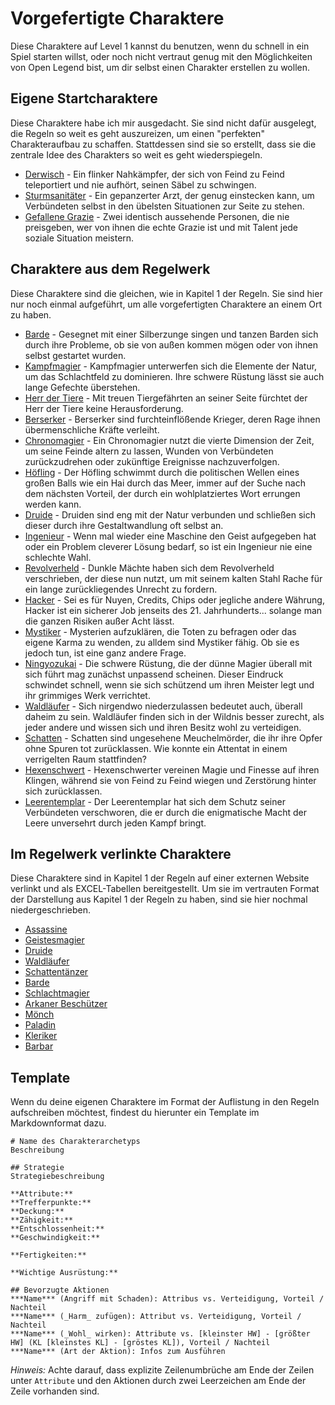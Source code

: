 # Vorgefertigte Charaktere
Diese Charaktere auf Level 1 kannst du benutzen, wenn du schnell in ein Spiel
starten willst, oder noch nicht vertraut genug mit den Möglichkeiten von Open
Legend bist, um dir selbst einen Charakter erstellen zu wollen.

## Eigene Startcharaktere
Diese Charaktere habe ich mir ausgedacht. Sie sind nicht dafür ausgelegt, die
Regeln so weit es geht auszureizen, um einen "perfekten" Charakteraufbau zu
schaffen. Stattdessen sind sie so erstellt, dass sie die zentrale Idee des
Charakters so weit es geht wiederspiegeln.

- [Derwisch](Derwisch.md) - Ein flinker Nahkämpfer, der sich von Feind zu Feind
  teleportiert und nie aufhört, seinen Säbel zu schwingen.
- [Sturmsanitäter](Sturmsanitaeter.md) - Ein gepanzerter Arzt, der genug
  einstecken kann, um Verbündeten selbst in den übelsten Situationen zur Seite
  zu stehen.
- [Gefallene Grazie](Gefallene-Grazie.md) - Zwei identisch aussehende Personen,
  die nie preisgeben, wer von ihnen die echte Grazie ist und mit Talent jede
  soziale Situation meistern.

## Charaktere aus dem Regelwerk
Diese Charaktere sind die gleichen, wie in Kapitel 1 der Regeln. Sie sind hier
nur noch einmal aufgeführt, um alle vorgefertigten Charaktere an einem Ort zu
haben.

- [Barde](Barde.md) - Gesegnet mit einer Silberzunge singen und tanzen Barden
  sich durch ihre Probleme, ob sie von außen kommen mögen oder von ihnen selbst
  gestartet wurden.
- [Kampfmagier](Kampfmagier.md) - Kampfmagier unterwerfen sich die Elemente der
  Natur, um das Schlachtfeld zu dominieren. Ihre schwere Rüstung lässt sie auch
  lange Gefechte überstehen.
- [Herr der Tiere](Herr-der-Tiere.md) - Mit treuen Tiergefährten an seiner
  Seite fürchtet der Herr der Tiere keine Herausforderung. 
- [Berserker](Berserker.md) - Berserker sind furchteinflößende Krieger, deren
  Rage ihnen übermenschliche Kräfte verleiht.
- [Chronomagier](Chronomagier.md) - Ein Chronomagier nutzt die vierte Dimension
  der Zeit, um seine Feinde altern zu lassen, Wunden von Verbündeten
  zurückzudrehen oder zukünftige Ereignisse nachzuverfolgen.
- [Höfling](Hoefling.md) - Der Höfling schwimmt durch die politischen Wellen
  eines großen Balls wie ein Hai durch das Meer, immer auf der Suche nach dem
  nächsten Vorteil, der durch ein wohlplatziertes Wort errungen werden kann.
- [Druide](Druide.md) - Druiden sind eng mit der Natur verbunden und schließen
  sich dieser durch ihre Gestaltwandlung oft selbst an.
- [Ingenieur](Ingenieur.md) - Wenn mal wieder eine Maschine den Geist
  aufgegeben hat oder ein Problem cleverer Lösung bedarf, so ist ein Ingenieur
  nie eine schlechte Wahl.
- [Revolverheld](Revolverheld.md) - Dunkle Mächte haben sich dem Revolverheld
  verschrieben, der diese nun nutzt, um mit seinem kalten Stahl Rache für ein
  lange zurückliegendes Unrecht zu fordern.
- [Hacker](Hacker.md) - Sei es für Nuyen, Credits, Chips oder jegliche andere
  Währung, Hacker ist ein sicherer Job jenseits des 21. Jahrhunderts... solange
  man die ganzen Risiken außer Acht lässt.
- [Mystiker](Mystiker.md) - Mysterien aufzuklären, die Toten zu befragen oder
  das eigene Karma zu wenden, zu alldem sind Mystiker fähig. Ob sie es jedoch
  tun, ist eine ganz andere Frage.
- [Ningyozukai](Ningyozukai.md) - Die schwere Rüstung, die der dünne Magier
  überall mit sich führt mag zunächst unpassend scheinen. Dieser Eindruck
  schwindet schnell, wenn sie sich schützend um ihren Meister legt und ihr
  grimmiges Werk verrichtet.
- [Waldläufer](Waldlaeufer.md) - Sich nirgendwo niederzulassen bedeutet auch,
  überall daheim zu sein. Waldläufer finden sich in der Wildnis besser zurecht,
  als jeder andere und wissen sich und ihren Besitz wohl zu verteidigen.
- [Schatten](Schatten.md) - Schatten sind ungesehene Meuchelmörder, die ihr
  ihre Opfer ohne Spuren tot zurücklassen. Wie konnte ein Attentat in einem
  verrigelten Raum stattfinden?
- [Hexenschwert](Hexenschwert.md) - Hexenschwerter vereinen Magie und Finesse
  auf ihren Klingen, während sie von Feind zu Feind wiegen und Zerstörung
  hinter sich zurücklassen.
- [Leerentemplar](Leerentemplar.md) - Der Leerentemplar hat sich dem Schutz
  seiner Verbündeten verschworen, die er durch die enigmatische Macht der Leere
  unversehrt durch jeden Kampf bringt.

## Im Regelwerk verlinkte Charaktere
Diese Charaktere sind in Kapitel 1 der Regeln auf einer externen Website
verlinkt und als EXCEL-Tabellen bereitgestellt. Um sie im vertrauten Format der
Darstellung aus Kapitel 1 der Regeln zu haben, sind sie hier nochmal
niedergeschrieben.

- [Assassine](Assassine-Excel.md)
- [Geistesmagier](Geistesmagier-Excel.md)
- [Druide](Druide-Excel.md)
- [Waldläufer](Waldlaeufer-Excel.md)
- [Schattentänzer](Schattentaenzer-Excel.md)
- [Barde](Barde-Excel.md)
- [Schlachtmagier](Schlachtmagier-Excel.md)
- [Arkaner Beschützer](Arkaner-Beschuetzer-Excel.md)
- [Mönch](Moench-Excel.md)
- [Paladin](Paladin-Excel.md)
- [Kleriker](Kleriker-Excel.md)
- [Barbar](Barbar-Excel.md)

## Template
Wenn du deine eigenen Charaktere im Format der Auflistung in den Regeln
aufschreiben möchtest, findest du hierunter ein Template im Markdownformat
dazu.

```
# Name des Charakterarchetyps
Beschreibung

## Strategie
Strategiebeschreibung

**Attribute:**   
**Trefferpunkte:**   
**Deckung:**   
**Zähigkeit:**   
**Entschlossenheit:**   
**Geschwindigkeit:**   

**Fertigkeiten:** 

**Wichtige Ausrüstung:** 

## Bevorzugte Aktionen
***Name*** (Angriff mit Schaden): Attribus vs. Verteidigung, Vorteil / Nachteil
***Name*** (_Harm_ zufügen): Attribut vs. Verteidigung, Vorteil / Nachteil
***Name*** (_Wohl_ wirken): Attribute vs. [kleinster HW] - [größter HW] (KL [kleinstes KL] - [gröstes KL]), Vorteil / Nachteil
***Name*** (Art der Aktion): Infos zum Ausführen
```

_Hinweis:_ Achte darauf, dass explizite Zeilenumbrüche am Ende der Zeilen unter
`Attribute` und den Aktionen durch zwei Leerzeichen am Ende der Zeile vorhanden
sind.
